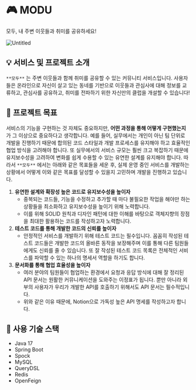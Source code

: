 # **🎮 MODU**

모두, 내 주변 이웃들과 취미를 공유하세요!

![Untitled](https://s3-us-west-2.amazonaws.com/secure.notion-static.com/265c07c5-d4e6-450a-b3ed-c2a52c9c1042/Untitled.png)

## 💡 **서비스 및 프로젝트 소개**

`**모두**` 는 주변 이웃들과 함께 취미를 공유할 수 있는 커뮤니티 서비스입니다. 사용자들은 온라인으로 자신이 살고 있는 동네를 기반으로 이웃들과 관심사에 대해 정보를 교류하고, 관심사를 공유하고, 취미를 전파하기 위한 자신만의 클럽을 개설할 수 있습니다! 

## **🚀 프로젝트 목표**

서비스의 기능을 구현하는 것 자체도 중요하지만, **어떤 과정을 통해 어떻게 구현했는지**가 그 이상으로 중요하다고 생각합니다. 예를 들어, 실무에서는 개인이 아닌 팀 단위로 개발을 진행하기 때문에 합의된 코드 스타일과 개발 프로세스를 유지해야 하고 효율적인 협업 방식을 고려해야 합니다. 또 실무에서의 서비스 규모는 훨씬 크고 복잡하기 때문에 유지보수성을 고려하여 변화를 쉽게 수용할 수 있는 유연한 설계를 유지해야 합니다. 따라서 `**모두**` 에서는 아래와 같은 목표들을 세운 후, 실제 운영 중인 서비스를 개발하는 상황에서 어떻게 이와 같은 목표를 달성할 수 있을지 고민하며 개발을 진행하고 있습니다.

1. **유연한 설계와 확장성 높은 코드로 유지보수성을 높이자**
    - 중복되는 코드들, 기능을 수정하고 추가할 때 마다 불필요한 작업을 해야만 하는 상황들을 최소화하고 유지보수성을 높이기 위해 노력합니다.
    - 이를 위해 SOLID 원칙과 디자인 패턴에 대한 이해를 바탕으로 객체지향의 장점을 최대한 활용하는 코드를 작성하고자 노력합니다.
2. **테스트 코드를 통해 개발한 코드의 신뢰를 높이자**
    - 안정적인 서비스를 개발하기 위해 테스트 코드는 필수입니다. 꼼꼼히 작성된 테스트 코드들은 개발한 코드의 올바른 동작을 보장해주며 이를 통해 다른 팀원들에게도 신뢰를 줄 수 있습니다. 또 잘 작성된 테스트 코드 목록은 전체적인 서비스를 파악할 수 있는 하나의 명세서 역할을 하기도 합니다.
3. **문서화를 통해 협업 효율성을 높이자**
    - 여러 분야의 팀원들이 협업하는 환경에서 요청과 응답 방식에 대해 잘 정리된 API 문서는 원활한 커뮤니케이션을 도와주는 이정표가 됩니다. 뿐만 아니라 외부의 사용자가 우리가 개발한 API를 호출하기 위해서도 API 문서는 필수적입니다.
    - 위와 같은 이유 때문에, Notion으로 가독성 높은 API 명세를 작성하고자 합니다.

## **🔧 사용 기술 스택**

- Java 17
- Spring Boot
- Spock
- MySQL
- QueryDSL
- Redis
- OpenFeign
